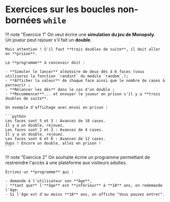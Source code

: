 # Exercices sur les boucles non-bornées `while`

!!! note "Exercice 1"
    On veut écrire une **simulation du jeu de Monopoly**.  
    Un joueur peut rejouer s'il fait un **double**.

    Mais attention ! S'il faut **trois doubles de suite**, il doit aller en **prison**.

    Le **programme** à concevoir doit :

    - **Simuler le lancer** aléatoire de deux dés à 6 faces (vous utiliserez la fonction `randint` du module `random`.);
    - **Afficher la valeur** de chaque face ainsi que le nombre de cases à parcourir ;
    - **Relancer les dés** dans le cas d'un double ;
    - **Recommencer**... et envoyer le joueur en prison s'il y a **trois doubles de suite**.

    Un exemple d'affichage avec envoi en prison :

    ```python
    Les faces sont 5 et 5 : Avancez de 10 cases.
    Il y a un double, rejouez.
    Les faces sont 2 et 2 : Avancez de 4 cases.
    Il y a un double, rejouez.
    Les faces sont 6 et 6 : Avancez de 12 cases.
    Oups ! Encore un double, allez en prison !
    ```

!!! note "Exercice 2"
    On souhaite écrire un programme permettant de restreindre l'accès à une plateforme aux visiteurs adultes.

    Écrivez un **programme** qui :

    - demande à l'utilisateur son **âge**,
    - **tant que** l'**âge** est **inférieur** à **18** ans, on redemande l'âge.
    - Si l'âge est d'au moins **18** ans, on affiche "Vous pouvez entrer".
